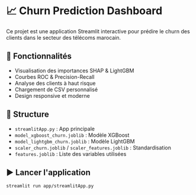 # 📈 Churn Prediction Dashboard

Ce projet est une application Streamlit interactive pour prédire le churn des clients dans le secteur des télécoms marocain.

## 🔧 Fonctionnalités
- Visualisation des importances SHAP & LightGBM
- Courbes ROC & Precision-Recall
- Analyse des clients à haut risque
- Chargement de CSV personnalisé
- Design responsive et moderne

## 📁 Structure
- `streamlitApp.py` : App principale
- `model_xgboost_churn.joblib` : Modèle XGBoost
- `model_lightgbm_churn.joblib` : Modèle LightGBM
- `scaler_churn.joblib` / `scaler_features.joblib` : Standardisation
- `features.joblib` : Liste des variables utilisées

## ▶️ Lancer l'application

```bash
streamlit run app/streamlitApp.py
